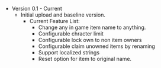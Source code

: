 ﻿- Version 0.1 - Current
  - Initial upload and baseline version.
    - Current Feature List:
      - Change any in game item name to anything.
      - Configurable chracter limit
      - Configurable lock own to non item owners
      - Configurable claim unowned items by renaming
      - Support localized strings
      - Reset option for item to original name.